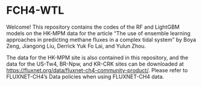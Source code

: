 # FCH4-WTL
Welcome! This repository contains the codes of the RF and LightGBM models on the HK-MPM data for the article “The use of ensemble learning approaches in predicting
methane fluxes in a complex tidal system” by Boya Zeng, Jiangong Liu, Derrick Yuk Fo Lai, and Yulun Zhou.

The data for the HK-MPM site is also contained in this repository, and the data for the US-Tw4, BR-Npw, and KR-CRK sites can be downloaded at 
https://fluxnet.org/data/fluxnet-ch4-community-product/. Please refer to FLUXNET-CH4’s Data policies when using FLUXNET-CH4 data.
